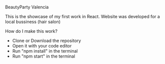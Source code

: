 BeautyParty Valencia

This is the showcase of my first work in React.
Website was developed for a local bussiness (hair salon)

How do I make this work?
- Clone or Download the repository
- Open it with your code editor
- Run "npm install" in the terminal
- Run "npm start" in the terminal